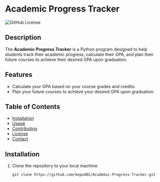 # Academic Progress Tracker

![GitHub License](https://img.shields.io/badge/license-MIT-blue.svg)

## Description

The **Academic Progress Tracker** is a Python program designed to help students track their academic progress, calculate their GPA, and plan their future courses to achieve their desired GPA upon graduation.

## Features

- Calculate your GPA based on your course grades and credits.
- Plan your future courses to achieve your desired GPA upon graduation.

## Table of Contents

- [Installation](#installation)
- [Usage](#usage)
- [Contributing](#contributing)
- [License](#license)
- [Contact](#contact)

## Installation

1. Clone the repository to your local machine:

   ```shell
   git clone https://github.com/kepo402/Academic-Progress-Tracker.git